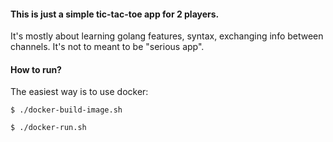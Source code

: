 #### This is just a simple tic-tac-toe app for 2 players.

It's mostly about learning golang features, syntax, exchanging info between channels.
It's not to meant to be "serious app".

#### How to run?
The easiest way is to use docker:

`$ ./docker-build-image.sh`

`$ ./docker-run.sh` 
